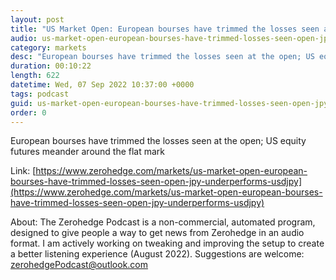 ```yaml
---
layout: post
title: "US Market Open: European bourses have trimmed the losses seen at the open; JPY underperforms with USD/JPY extending above 144.00  - Newsquawk US Market Open"
audio: us-market-open-european-bourses-have-trimmed-losses-seen-open-jpy-underperforms-usdjpy-0
category: markets
desc: "European bourses have trimmed the losses seen at the open; US equity futures meander around the flat mark"
duration: 00:10:22
length: 622
datetime: Wed, 07 Sep 2022 10:37:00 +0000
tags: podcast
guid: us-market-open-european-bourses-have-trimmed-losses-seen-open-jpy-underperforms-usdjpy-0
order: 0
---
```

European bourses have trimmed the losses seen at the open; US equity futures meander around the flat mark

Link: [https://www.zerohedge.com/markets/us-market-open-european-bourses-have-trimmed-losses-seen-open-jpy-underperforms-usdjpy](https://www.zerohedge.com/markets/us-market-open-european-bourses-have-trimmed-losses-seen-open-jpy-underperforms-usdjpy)

About: The Zerohedge Podcast is a non-commercial, automated program, designed to give people a way to get news from Zerohedge in an audio format.  I am actively working on tweaking and improving the setup to create a better listening experience (August 2022).  Suggestions are welcome: [zerohedgePodcast@outlook.com](mailto:zerohedgePodcast@outlook.com)